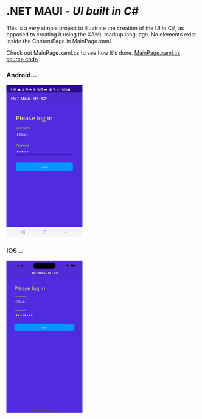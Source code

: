 # .NET MAUI - *UI built in C#*

This is a very simple project to illustrate the creation of the UI in C#, as opposed to creating it using the XAML markup language.  No elements exist inside the ContentPage in MainPage.xaml.

Check out MainPage.xaml.cs to see how it's done.  [MainPage.xaml.cs source code](https://github.com/chriswoodbury/MauiCode/blob/master/MauiCode/MainPage.xaml.cs)

### Android...
<img src="https://github.com/chriswoodbury/MauiCode/blob/master/MauiCode/Resources/Images/maui_ui_csharp.jpg" alt="alt text" Title="Andriod - Maui UI in C#" Height="400" Width="200">

### iOS...
<img src="https://github.com/chriswoodbury/MauiCode/blob/master/MauiCode/Resources/Images/maui_ui_csharp.png" alt="alt text" Title="iOS - Maui UI in C#" Height="400" Width="200">
